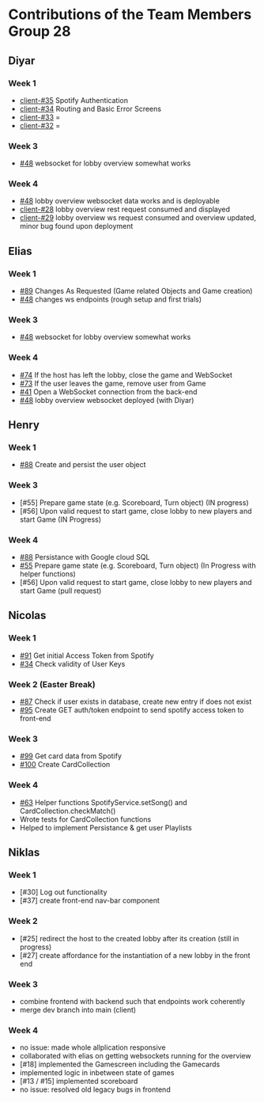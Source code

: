 # Contributions of the Team Members Group 28

## Diyar
### Week 1
* [client-#35](https://github.com/sopra-fs24-group-28/spotify-memory-client/issues/35) Spotify Authentication
* [client-#34](https://github.com/sopra-fs24-group-28/spotify-memory-client/issues/34) Routing and Basic Error Screens
* [client-#33](https://github.com/sopra-fs24-group-28/spotify-memory-client/issues/33) =
* [client-#32](https://github.com/sopra-fs24-group-28/spotify-memory-client/issues/32) =

### Week 3
* [#48](https://github.com/sopra-fs24-group-28/spotify-memory-server/issues/48) websocket for lobby overview somewhat works

### Week 4
* [#48](https://github.com/sopra-fs24-group-28/spotify-memory-server/issues/48) lobby overview websocket data works and is deployable
* [client-#28](https://github.com/sopra-fs24-group-28/spotify-memory-client/issues/28) lobby overview rest request consumed and displayed
* [client-#29](https://github.com/sopra-fs24-group-28/spotify-memory-client/issues/29) lobby overview ws request consumed and overview updated, minor bug found upon deployment

## Elias
### Week 1
* [#89](https://github.com/sopra-fs24-group-28/spotify-memory-server/issues/89) Changes As Requested (Game related Objects and Game creation)
* [#48](https://github.com/sopra-fs24-group-28/spotify-memory-server/issues/48) changes ws endpoints (rough setup and first trials)

### Week 3
* [#48](https://github.com/sopra-fs24-group-28/spotify-memory-server/issues/48) websocket for lobby overview somewhat works

### Week 4
* [#74](https://github.com/sopra-fs24-group-28/spotify-memory-server/issues/74#issue-2203802887) If the host has left the lobby, close the game and WebSocket
* [#73](https://github.com/sopra-fs24-group-28/spotify-memory-server/issues/73#issue-2203802872) If the user leaves the game, remove user from Game
* [#41](https://github.com/sopra-fs24-group-28/spotify-memory-server/issues/41#issue-2203432033) Open a WebSocket connection from the back-end
* [#48](https://github.com/sopra-fs24-group-28/spotify-memory-server/issues/48) lobby overview websocket deployed (with Diyar)


## Henry

### Week 1
* [#88](https://github.com/sopra-fs24-group-28/spotify-memory-server/issues/88) Create and persist the user object

### Week 3
* [#55] Prepare game state (e.g. Scoreboard, Turn object) (IN progress)
* [#56] Upon valid request to start game, close lobby to new players and start Game (IN Progress)

### Week 4
* [#88](https://github.com/sopra-fs24-group-28/spotify-memory-server/issues/88) Persistance with Google cloud SQL
* [#55](https://github.com/sopra-fs24-group-28/spotify-memory-server/issues/55) Prepare game state (e.g. Scoreboard, Turn object) (In Progress with helper functions)
* [#56] Upon valid request to start game, close lobby to new players and start Game (pull request)

## Nicolas
### Week 1
* [#91](https://github.com/sopra-fs24-group-28/spotify-memory-server/issues/91) Get initial Access Token from Spotify
* [#34](https://github.com/sopra-fs24-group-28/spotify-memory-server/issues/34) Check validity of User Keys

### Week 2 (Easter Break)
* [#87](https://github.com/sopra-fs24-group-28/spotify-memory-server/issues/87) Check if user exists in database, create new entry if does not exist
* [#95](https://github.com/sopra-fs24-group-28/spotify-memory-server/issues/95) Create GET auth/token endpoint to send spotify access token to front-end

### Week 3
* [#99](https://github.com/sopra-fs24-group-28/spotify-memory-server/issues/99) Get card data from Spotify
* [#100](https://github.com/sopra-fs24-group-28/spotify-memory-server/issues/100) Create CardCollection

### Week 4
* [#63](https://github.com/sopra-fs24-group-28/spotify-memory-server/issues/63) Helper functions SpotifyService.setSong() and CardCollection.checkMatch()
* Wrote tests for CardCollection functions
* Helped to implement Persistance & get user Playlists

## Niklas
### Week 1
* [#30] Log out functionality
* [#37] create front-end nav-bar component

### Week 2
* [#25] redirect the host to the created lobby after its creation (still in progress)
* [#27] create affordance for the instantiation of a new lobby in the front end

### Week 3
* combine frontend with backend such that endpoints work coherently
* merge dev branch into main (client)

### Week 4
* no issue: made whole allplication responsive
* collaborated with elias on getting websockets running for the overview
* [#18] implemented the Gamescreen including the Gamecards
* implemented logic in inbetween state of games
* [#13 / #15] implemented scoreboard
* no issue: resolved old legacy bugs in frontend

